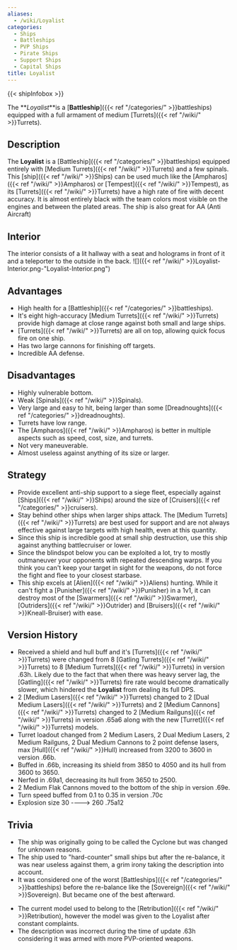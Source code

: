 ```yaml
---
aliases:
  - /wiki/Loyalist
categories:
  - Ships
  - Battleships
  - PVP Ships
  - Pirate Ships
  - Support Ships
  - Capital Ships
title: Loyalist
---
```


{{< shipInfobox >}}

The **_Loyalist_**is a [**Battleship**]({{< ref "/categories/" >}}battleships) equipped with a full armament of medium [Turrets]({{< ref "/wiki/" >}}Turrets).

## Description

The **Loyalist** is a [Battleship]({{< ref "/categories/" >}}battleships) equipped entirely with [Medium Turrets]({{< ref "/wiki/" >}}Turrets) and a few spinals. This [ship]({{< ref "/wiki/" >}}Ships) can be used much like the [Ampharos]({{< ref "/wiki/" >}}Ampharos) or [Tempest]({{< ref "/wiki/" >}}Tempest), as its [Turrets]({{< ref "/wiki/" >}}Turrets) have a high rate of fire with decent accuracy. It is almost entirely black with the team colors most visible on the engines and between the plated areas. The ship is also great for AA (Anti Aircraft)

## Interior

The interior consists of a lit hallway with a seat and holograms in front of it and a teleporter to the outside in the back. ![]({{< ref "/wiki/" >}}Loyalist-Interior.png-"Loyalist-Interior.png")

## Advantages

- High health for a [Battleship]({{< ref "/categories/" >}}battleships).
- It's eight high-accuracy [Medium Turrets]({{< ref "/wiki/" >}}Turrets) provide high damage at close range against both small and large ships.
- [Turrets]({{< ref "/wiki/" >}}Turrets) are all on top, allowing quick focus fire on one ship.
- Has two large cannons for finishing off targets.
- Incredible AA defense.

## Disadvantages

- Highly vulnerable bottom.
- Weak [Spinals]({{< ref "/wiki/" >}}Spinals).
- Very large and easy to hit, being larger than some [Dreadnoughts]({{< ref "/categories/" >}}dreadnoughts).
- Turrets have low range.
- The [Ampharos]({{< ref "/wiki/" >}}Ampharos) is better in multiple aspects such as speed, cost, size, and turrets.
- Not very maneuverable.
- Almost useless against anything of its size or larger.

## Strategy

- Provide excellent anti-ship support to a siege fleet, especially against [Ships]({{< ref "/wiki/" >}}Ships) around the size of [Cruisers]({{< ref "/categories/" >}}cruisers).
- Stay behind other ships when larger ships attack. The [Medium Turrets]({{< ref "/wiki/" >}}Turrets) are best used for support and are not always effective against large targets with high health, even at this quantity.
- Since this ship is incredible good at small ship destruction, use this ship against anything battlecruiser or lower.
- Since the blindspot below you can be exploited a lot, try to mostly outmaneuver your opponents with repeated descending warps. If you think you can't keep your target in sight for the weapons, do not force the fight and flee to your closest starbase.
- This ship excels at [Alien]({{< ref "/wiki/" >}}Aliens) hunting. While it can't fight a [Punisher]({{< ref "/wiki/" >}}Punisher) in a 1v1, it can destroy most of the [Swarmers]({{< ref "/wiki/" >}}Swarmer), [Outriders]({{< ref "/wiki/" >}}Outrider) and [Bruisers]({{< ref "/wiki/" >}}Kneall-Bruiser) with ease.

## Version History

- Received a shield and hull buff and it's [Turrets]({{< ref "/wiki/" >}}Turrets) were changed from 8 [Gatling Turrets]({{< ref "/wiki/" >}}Turrets) to 8 [Medium Turrets]({{< ref "/wiki/" >}}Turrets) in version .63h. Likely due to the fact that when there was heavy server lag, the [Gatling]({{< ref "/wiki/" >}}Turrets) fire rate would become dramatically slower, which hindered the **Loyalist** from dealing its full DPS.
- 2 [Medium Lasers]({{< ref "/wiki/" >}}Turrets) changed to 2 [Dual Medium Lasers]({{< ref "/wiki/" >}}Turrets) and 2 [Medium Cannons]({{< ref "/wiki/" >}}Turrets) changed to 2 [Medium Railguns]({{< ref "/wiki/" >}}Turrets) in version .65a6 along with the new [Turret]({{< ref "/wiki/" >}}Turrets) models.
- Turret loadout changed from 2 Medium Lasers, 2 Dual Medium Lasers, 2 Medium Railguns, 2 Dual Medium Cannons to 2 point defense lasers, max [Hull]({{< ref "/wiki/" >}}Hull) increased from 3200 to 3600 in version .66b.
- Buffed in .66b, increasing its shield from 3850 to 4050 and its hull from 3600 to 3650.
- Nerfed in .69a1, decreasing its hull from 3650 to 2500.
- 2 Medium Flak Cannons moved to the bottom of the ship in version .69e.
- Turn speed buffed from 0.1 to 0.35 in version .70c
- Explosion size 30 ----> 260 .75a12

## Trivia

- The ship was originally going to be called the Cyclone but was changed for unknown reasons.
- The ship used to "hard-counter" small ships but after the re-balance, it was near useless against them, a grim irony taking the description into account.
- It was considered one of the worst [Battleships]({{< ref "/categories/" >}}battleships) before the re-balance like the [Sovereign]({{< ref "/wiki/" >}}Sovereign). But became one of the best afterward.

<!-- -->

- The current model used to belong to the [Retribution]({{< ref "/wiki/" >}}Retribution), however the model was given to the Loyalist after constant complaints.
- The description was incorrect during the time of update .63h considering it was armed with more PVP-oriented weapons.
